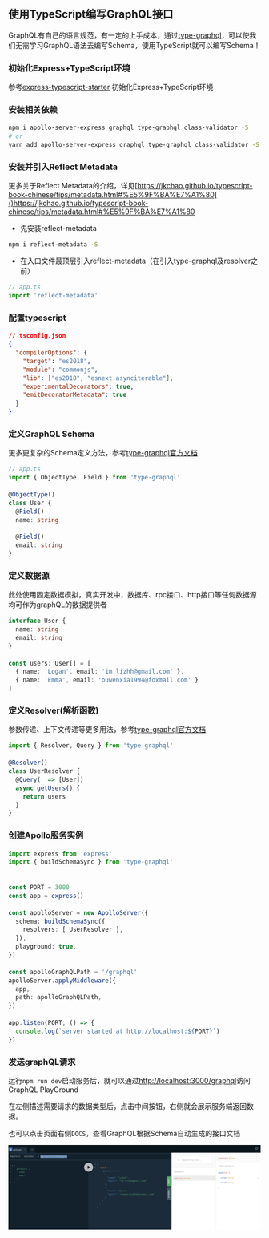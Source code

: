 ## 使用TypeScript编写GraphQL接口

GraphQL有自己的语言规范，有一定的上手成本，通过[type-graphql](https://typegraphql.com/docs/installation.html)，可以使我们无需学习GraphQL语法去编写Schema，使用TypeScript就可以编写Schema！

### 初始化Express+TypeScript环境

参考[express-typescript-starter](../express-typescript-starter/README.md) 初始化Express+TypeScript环境

### 安装相关依赖

```bash
npm i apollo-server-express graphql type-graphql class-validator -S
# or
yarn add apollo-server-express graphql type-graphql class-validator -S
```

### 安装并引入Reflect Metadata

更多关于Reflect Metadata的介绍，详见[https://jkchao.github.io/typescript-book-chinese/tips/metadata.html#%E5%9F%BA%E7%A1%80]()https://jkchao.github.io/typescript-book-chinese/tips/metadata.html#%E5%9F%BA%E7%A1%80

- 先安装reflect-metadata

```bash
npm i reflect-metadata -S
```

- 在入口文件最顶层引入reflect-metadata（在引入type-graphql及resolver之前）

```ts
// app.ts
import 'reflect-metadata'
```

### 配置typescript

```json
// tsconfig.json
{
  "compilerOptions": {
    "target": "es2018",
    "module": "commonjs",
    "lib": ["es2018", "esnext.asynciterable"],
    "experimentalDecorators": true,
    "emitDecoratorMetadata": true
  }
}
```

### 定义GraphQL Schema

更多更复杂的Schema定义方法，参考[type-graphql官方文档](https://typegraphql.com/docs/types-and-fields.html)

```ts
// app.ts
import { ObjectType, Field } from 'type-graphql'

@ObjectType()
class User {
  @Field()
  name: string

  @Field()
  email: string
}
```



### 定义数据源

此处使用固定数据模拟，真实开发中，数据库、rpc接口、http接口等任何数据源均可作为graphQL的数据提供者

```ts
interface User {
  name: string
  email: string
}

const users: User[] = [
  { name: 'Logan', email: 'im.lizhh@gmail.com' },
  { name: 'Emma', email: 'ouwenxia1994@foxmail.com' }
]
```

### 定义Resolver(解析函数)

参数传递、上下文传递等更多用法，参考[type-graphql官方文档](https://typegraphql.com/docs/resolvers.html)

```ts
import { Resolver, Query } from 'type-graphql'

@Resolver()
class UserResolver {
  @Query(_ => [User])
  async getUsers() {
    return users
  }
}
```

### 创建Apollo服务实例

```ts
import express from 'express'
import { buildSchemaSync } from 'type-graphql'


const PORT = 3000
const app = express()

const apolloServer = new ApolloServer({
  schema: buildSchemaSync({
    resolvers: [ UserResolver ],
  }),
  playground: true,
})

const apolloGraphQLPath = '/graphql'
apolloServer.applyMiddleware({
  app,
  path: apolloGraphQLPath,
})

app.listen(PORT, () => {
  console.log(`server started at http://localhost:${PORT}`)
})
```

### 发送graphQL请求

运行`npm run dev`启动服务后，就可以通过[http://localhost:3000/graphql](http://localhost:3000/graphql)访问GraphQL PlayGround

在左侧描述需要请求的数据类型后，点击中间按钮，右侧就会展示服务端返回数据。

也可以点击页面右侧`DOCS`，查看GraphQL根据Schema自动生成的接口文档

![GraphQL Playground](../express-apollo/playground.png)
